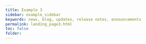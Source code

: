 ```yaml
---
title: Example 3
sidebar: example_sidebar
keywords: news, blog, updates, release notes, announcements
permalink: landing_page3.html
toc: false
folder: 
---
```

